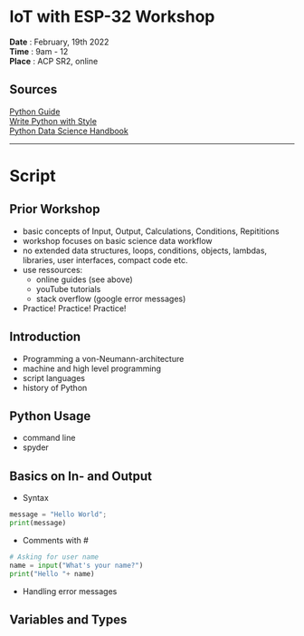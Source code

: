 # IoT with ESP-32 Workshop

**Date** : February, 19th 2022  
**Time** : 9am - 12  
**Place** : ACP SR2, online

## Sources
[Python Guide](https://docs.python-guide.org/)  
[Write Python with Style](https://docs.python-guide.org/writing/style/)  
[Python Data Science Handbook](https://jakevdp.github.io/PythonDataScienceHandbook/)  

---
# Script

## Prior Workshop
- basic concepts of Input, Output, Calculations, Conditions, Repititions
- workshop focuses on basic science data workflow
- no extended data structures, loops, conditions, objects, lambdas, libraries, user interfaces, compact code etc.
- use ressources:
  - online guides (see above)
  - youTube tutorials
  - stack overflow (google error messages)
- Practice! Practice! Practice!

## Introduction
- Programming a von-Neumann-architecture
- machine and high level programming
- script languages
- history of Python

## Python Usage
- command line
- spyder

## Basics on In- and Output
- Syntax
```python
message = "Hello World";
print(message)
```
- Comments with #
```python
# Asking for user name
name = input("What's your name?") 
print("Hello "+ name)
```
- Handling error messages

## Variables and Types

